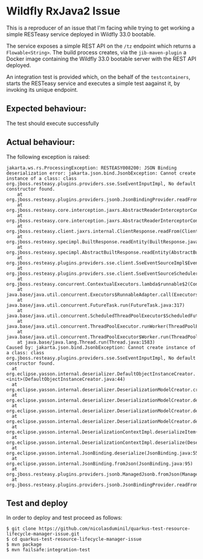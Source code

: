 # Wildfly RxJava2 Issue

This is a reproducer of an issue that I'm facing while trying to get working a 
simple RESTeasy service deployed in Wildfly 33.0 bootable.

The service exposes a simple REST API on the `/tz` endpoint which returns a 
`Flowable<String>`. The build process creates, via the `jib-maven-plugin` a
Docker image containing the Wildfly 33.0 bootable server with the REST API
deployed.

An integration test is provided which, on the behalf of the `testcontainers`,
starts the RESTeasy service and executes a simple test aagainst it, by invoking 
its unique endpoint.

## Expected behaviour: 

The test should execute successfully

## Actual behaviour:

The following exception is raised:

    jakarta.ws.rs.ProcessingException: RESTEASY008200: JSON Binding deserialization error: jakarta.json.bind.JsonbException: Cannot create instance of a class: class org.jboss.resteasy.plugins.providers.sse.SseEventInputImpl, No default constructor found.
        at org.jboss.resteasy.plugins.providers.jsonb.JsonBindingProvider.readFrom(JsonBindingProvider.java:78)
        at org.jboss.resteasy.core.interception.jaxrs.AbstractReaderInterceptorContext.readFrom(AbstractReaderInterceptorContext.java:99)
        at org.jboss.resteasy.core.interception.jaxrs.AbstractReaderInterceptorContext.proceed(AbstractReaderInterceptorContext.java:81)
        at org.jboss.resteasy.client.jaxrs.internal.ClientResponse.readFrom(ClientResponse.java:192)
        at org.jboss.resteasy.specimpl.BuiltResponse.readEntity(BuiltResponse.java:75)
        at org.jboss.resteasy.specimpl.AbstractBuiltResponse.readEntity(AbstractBuiltResponse.java:232)
        at org.jboss.resteasy.plugins.providers.sse.client.SseEventSourceImpl$EventHandler.run(SseEventSourceImpl.java:328)
        at org.jboss.resteasy.plugins.providers.sse.client.SseEventSourceScheduler$1.run(SseEventSourceScheduler.java:80)
        at org.jboss.resteasy.concurrent.ContextualExecutors.lambda$runnable$2(ContextualExecutors.java:312)
        at java.base/java.util.concurrent.Executors$RunnableAdapter.call(Executors.java:572)
        at java.base/java.util.concurrent.FutureTask.run(FutureTask.java:317)
        at java.base/java.util.concurrent.ScheduledThreadPoolExecutor$ScheduledFutureTask.run(ScheduledThreadPoolExecutor.java:304)
        at java.base/java.util.concurrent.ThreadPoolExecutor.runWorker(ThreadPoolExecutor.java:1144)
        at java.base/java.util.concurrent.ThreadPoolExecutor$Worker.run(ThreadPoolExecutor.java:642)
        at java.base/java.lang.Thread.run(Thread.java:1583)
    Caused by: jakarta.json.bind.JsonbException: Cannot create instance of a class: class org.jboss.resteasy.plugins.providers.sse.SseEventInputImpl, No default constructor found.
      at org.eclipse.yasson.internal.deserializer.DefaultObjectInstanceCreator.<init>(DefaultObjectInstanceCreator.java:44)
      at org.eclipse.yasson.internal.deserializer.DeserializationModelCreator.createObjectDeserializer(DeserializationModelCreator.java:251)
      at org.eclipse.yasson.internal.deserializer.DeserializationModelCreator.deserializerChainInternal(DeserializationModelCreator.java:193)
      at org.eclipse.yasson.internal.deserializer.DeserializationModelCreator.deserializerChain(DeserializationModelCreator.java:135)
      at org.eclipse.yasson.internal.deserializer.DeserializationModelCreator.deserializerChain(DeserializationModelCreator.java:123)
      at org.eclipse.yasson.internal.DeserializationContextImpl.deserializeItem(DeserializationContextImpl.java:137)
      at org.eclipse.yasson.internal.DeserializationContextImpl.deserialize(DeserializationContextImpl.java:127)
      at org.eclipse.yasson.internal.JsonBinding.deserialize(JsonBinding.java:55)
      at org.eclipse.yasson.internal.JsonBinding.fromJson(JsonBinding.java:95)
      at org.jboss.resteasy.plugins.providers.jsonb.ManagedJsonb.fromJson(ManagedJsonb.java:73)
      at org.jboss.resteasy.plugins.providers.jsonb.JsonBindingProvider.readFrom(JsonBindingProvider.java:71)

## Test and deploy

In order to deploy and test proceed as follows:

    $ git clone https://github.com/nicolasduminil/quarkus-test-resource-lifecycle-manager-issue.git
    $ cd quarkus-test-resource-lifecycle-manager-issue
    $ mvn package
    $ mvn failsafe:integration-test